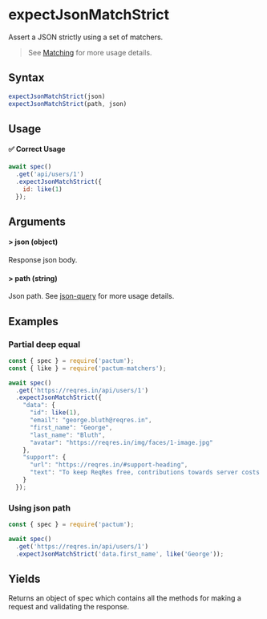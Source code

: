 # expectJsonMatchStrict

Assert a JSON strictly using a set of matchers.

> See [Matching](matching) for more usage details.

## Syntax

```js
expectJsonMatchStrict(json)
expectJsonMatchStrict(path, json)
```

## Usage

#### ✅  Correct Usage

```js 
await spec()
  .get('api/users/1')
  .expectJsonMatchStrict({ 
    id: like(1)
  });
```

## Arguments

#### > json (object)

Response json body.

#### > path (string)

Json path. See [json-query](https://www.npmjs.com/package/json-query) for more usage details.

## Examples

### Partial deep equal 

```js
const { spec } = require('pactum');
const { like } = require('pactum-matchers');

await spec()
  .get('https://reqres.in/api/users/1')
  .expectJsonMatchStrict({
    "data": {
      "id": like(1),
      "email": "george.bluth@reqres.in",
      "first_name": "George",
      "last_name": "Bluth",
      "avatar": "https://reqres.in/img/faces/1-image.jpg"
    },
    "support": {
      "url": "https://reqres.in/#support-heading",
      "text": "To keep ReqRes free, contributions towards server costs are appreciated!"
    }
  });
```

### Using json path

```js
const { spec } = require('pactum');

await spec()
  .get('https://reqres.in/api/users/1')
  .expectJsonMatchStrict('data.first_name', like('George'));
```

## Yields

Returns an object of spec which contains all the methods for making a request and validating the response.